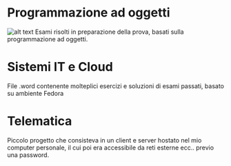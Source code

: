# Programmazione ad oggetti
![alt text]([http://url/to/img.png](https://camo.githubusercontent.com/69ab3d5d4f1a013fb242d8ab82efc118146fcb72791937a0495f05c829d0f9b2/68747470733a2f2f696d672e736869656c64732e696f2f62616467652f632b2b2d2532333030353939432e7376673f7374796c653d666f722d7468652d6261646765266c6f676f3d63253242253242266c6f676f436f6c6f723d7768697465))
Esami risolti in preparazione della prova, basati sulla programmazione ad oggetti.



# Sistemi IT e Cloud

File .word contenente molteplici esercizi e soluzioni di esami passati, basato su ambiente Fedora



# Telematica

Piccolo progetto che consisteva in un client e server hostato nel mio computer personale, il cui poi era accessibile da reti esterne ecc.. previo una password.
